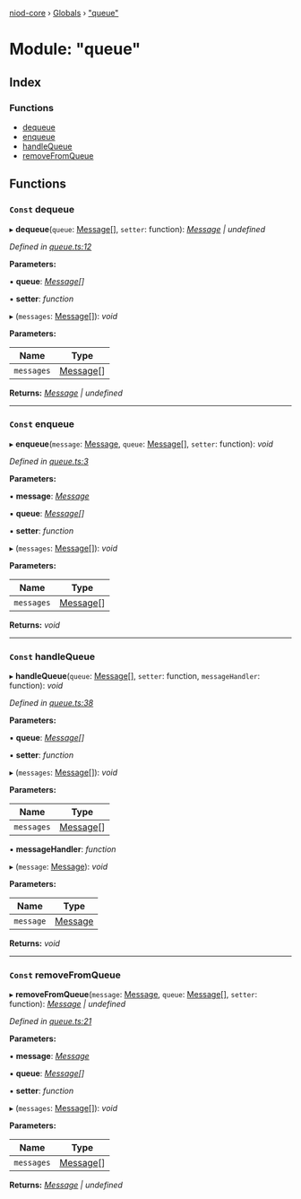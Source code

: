 [niod-core](../README.md) › [Globals](../globals.md) › ["queue"](_queue_.md)

# Module: "queue"

## Index

### Functions

* [dequeue](_queue_.md#const-dequeue)
* [enqueue](_queue_.md#const-enqueue)
* [handleQueue](_queue_.md#const-handlequeue)
* [removeFromQueue](_queue_.md#const-removefromqueue)

## Functions

### `Const` dequeue

▸ **dequeue**(`queue`: [Message](_types_message_types_.md#message)[], `setter`: function): *[Message](_types_message_types_.md#message) | undefined*

*Defined in [queue.ts:12](https://github.com/Ked57/NIOD/blob/87bd7cb/src/queue.ts#L12)*

**Parameters:**

▪ **queue**: *[Message](_types_message_types_.md#message)[]*

▪ **setter**: *function*

▸ (`messages`: [Message](_types_message_types_.md#message)[]): *void*

**Parameters:**

Name | Type |
------ | ------ |
`messages` | [Message](_types_message_types_.md#message)[] |

**Returns:** *[Message](_types_message_types_.md#message) | undefined*

___

### `Const` enqueue

▸ **enqueue**(`message`: [Message](_types_message_types_.md#message), `queue`: [Message](_types_message_types_.md#message)[], `setter`: function): *void*

*Defined in [queue.ts:3](https://github.com/Ked57/NIOD/blob/87bd7cb/src/queue.ts#L3)*

**Parameters:**

▪ **message**: *[Message](_types_message_types_.md#message)*

▪ **queue**: *[Message](_types_message_types_.md#message)[]*

▪ **setter**: *function*

▸ (`messages`: [Message](_types_message_types_.md#message)[]): *void*

**Parameters:**

Name | Type |
------ | ------ |
`messages` | [Message](_types_message_types_.md#message)[] |

**Returns:** *void*

___

### `Const` handleQueue

▸ **handleQueue**(`queue`: [Message](_types_message_types_.md#message)[], `setter`: function, `messageHandler`: function): *void*

*Defined in [queue.ts:38](https://github.com/Ked57/NIOD/blob/87bd7cb/src/queue.ts#L38)*

**Parameters:**

▪ **queue**: *[Message](_types_message_types_.md#message)[]*

▪ **setter**: *function*

▸ (`messages`: [Message](_types_message_types_.md#message)[]): *void*

**Parameters:**

Name | Type |
------ | ------ |
`messages` | [Message](_types_message_types_.md#message)[] |

▪ **messageHandler**: *function*

▸ (`message`: [Message](_types_message_types_.md#message)): *void*

**Parameters:**

Name | Type |
------ | ------ |
`message` | [Message](_types_message_types_.md#message) |

**Returns:** *void*

___

### `Const` removeFromQueue

▸ **removeFromQueue**(`message`: [Message](_types_message_types_.md#message), `queue`: [Message](_types_message_types_.md#message)[], `setter`: function): *[Message](_types_message_types_.md#message) | undefined*

*Defined in [queue.ts:21](https://github.com/Ked57/NIOD/blob/87bd7cb/src/queue.ts#L21)*

**Parameters:**

▪ **message**: *[Message](_types_message_types_.md#message)*

▪ **queue**: *[Message](_types_message_types_.md#message)[]*

▪ **setter**: *function*

▸ (`messages`: [Message](_types_message_types_.md#message)[]): *void*

**Parameters:**

Name | Type |
------ | ------ |
`messages` | [Message](_types_message_types_.md#message)[] |

**Returns:** *[Message](_types_message_types_.md#message) | undefined*
